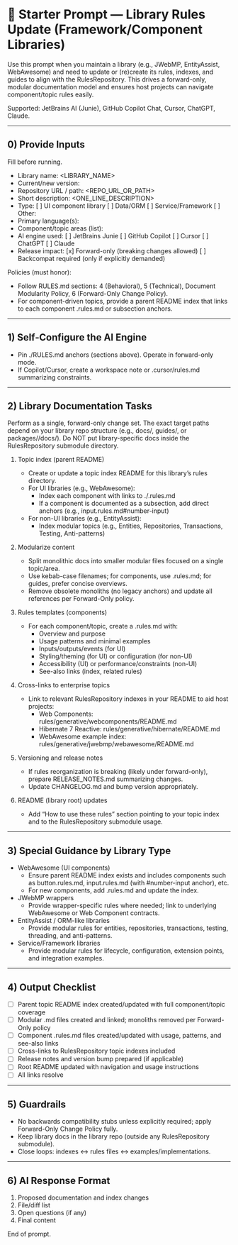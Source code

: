 # 🧰 Starter Prompt — Library Rules Update (Framework/Component Libraries)

Use this prompt when you maintain a library (e.g., JWebMP, EntityAssist, WebAwesome) and need to update or (re)create its rules, indexes, and guides to align with the RulesRepository. This drives a forward-only, modular documentation model and ensures host projects can navigate component/topic rules easily.

Supported: JetBrains AI (Junie), GitHub Copilot Chat, Cursor, ChatGPT, Claude.

---

## 0) Provide Inputs
Fill before running.

- Library name: <LIBRARY_NAME>
- Current/new version: <VERSION>
- Repository URL / path: <REPO_URL_OR_PATH>
- Short description: <ONE_LINE_DESCRIPTION>
- Type: [ ] UI component library  [ ] Data/ORM  [ ] Service/Framework  [ ] Other: <OTHER>
- Primary language(s): <LANGUAGES>
- Component/topic areas (list): <TOPICS>
- AI engine used: [ ] JetBrains Junie  [ ] GitHub Copilot  [ ] Cursor  [ ] ChatGPT  [ ] Claude
- Release impact: [x] Forward-only (breaking changes allowed)  [ ] Backcompat required (only if explicitly demanded)

Policies (must honor):
- Follow RULES.md sections: 4 (Behavioral), 5 (Technical), Document Modularity Policy, 6 (Forward-Only Change Policy).
- For component-driven topics, provide a parent README index that links to each component .rules.md or subsection anchors.

---

## 1) Self‑Configure the AI Engine
- Pin ./RULES.md anchors (sections above). Operate in forward-only mode.
- If Copilot/Cursor, create a workspace note or .cursor/rules.md summarizing constraints.

---

## 2) Library Documentation Tasks
Perform as a single, forward-only change set. The exact target paths depend on your library repo structure (e.g., docs/, guides/, or packages/<lib>/docs/). Do NOT put library-specific docs inside the RulesRepository submodule directory.

1. Topic index (parent README)
   - Create or update a topic index README for this library’s rules directory.
   - For UI libraries (e.g., WebAwesome):
     - Index each component with links to ./<component>.rules.md
     - If a component is documented as a subsection, add direct anchors (e.g., input.rules.md#number-input)
   - For non-UI libraries (e.g., EntityAssist):
     - Index modular topics (e.g., Entities, Repositories, Transactions, Testing, Anti-patterns)

2. Modularize content
   - Split monolithic docs into smaller modular files focused on a single topic/area.
   - Use kebab-case filenames; for components, use <component>.rules.md; for guides, prefer concise overviews.
   - Remove obsolete monoliths (no legacy anchors) and update all references per Forward-Only policy.

3. Rules templates (components)
   - For each component/topic, create a .rules.md with:
     - Overview and purpose
     - Usage patterns and minimal examples
     - Inputs/outputs/events (for UI)
     - Styling/theming (for UI) or configuration (for non-UI)
     - Accessibility (UI) or performance/constraints (non-UI)
     - See-also links (index, related rules)

4. Cross-links to enterprise topics
   - Link to relevant RulesRepository indexes in your README to aid host projects:
     - Web Components: rules/generative/webcomponents/README.md
     - Hibernate 7 Reactive: rules/generative/hibernate/README.md
     - WebAwesome example index: rules/generative/jwebmp/webawesome/README.md

5. Versioning and release notes
   - If rules reorganization is breaking (likely under forward-only), prepare RELEASE_NOTES.md summarizing changes.
   - Update CHANGELOG.md and bump version appropriately.

6. README (library root) updates
   - Add “How to use these rules” section pointing to your topic index and to the RulesRepository submodule usage.

---

## 3) Special Guidance by Library Type
- WebAwesome (UI components)
  - Ensure parent README index exists and includes components such as button.rules.md, input.rules.md (with #number-input anchor), etc.
  - For new components, add <name>.rules.md and update the index.
- JWebMP wrappers
  - Provide wrapper-specific rules where needed; link to underlying WebAwesome or Web Component contracts.
- EntityAssist / ORM-like libraries
  - Provide modular rules for entities, repositories, transactions, testing, threading, and anti-patterns.
- Service/Framework libraries
  - Provide modular rules for lifecycle, configuration, extension points, and integration examples.

---

## 4) Output Checklist
- [ ] Parent topic README index created/updated with full component/topic coverage
- [ ] Modular .md files created and linked; monoliths removed per Forward-Only policy
- [ ] Component .rules.md files created/updated with usage, patterns, and see-also links
- [ ] Cross-links to RulesRepository topic indexes included
- [ ] Release notes and version bump prepared (if applicable)
- [ ] Root README updated with navigation and usage instructions
- [ ] All links resolve

---

## 5) Guardrails
- No backwards compatibility stubs unless explicitly required; apply Forward-Only Change Policy fully.
- Keep library docs in the library repo (outside any RulesRepository submodule).
- Close loops: indexes ↔ rules files ↔ examples/implementations.

---

## 6) AI Response Format
1) Proposed documentation and index changes
2) File/diff list
3) Open questions (if any)
4) Final content

End of prompt.